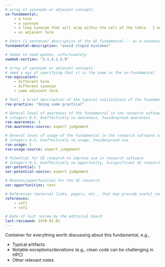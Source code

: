 ```yaml
---
# array of synonyms or adjacent concepts
se-fundamental:
    - a term
    - a synonym
    - a long synonym that will wrap within the cell of the table.  I wonder how long it will have to be to do that?
    - an adjacent term

# Short (1 sentence) description of the SE fundamental -- as a convenience
fundamental-description: "avoid stupid mistakes"

# Seems to need quotes, unfortunately
swebok-section: "3.1.4.1.5.9"

# array of synonyms or adjacent concepts
# need a way of specifying that it is the same as the se-fundamental
rse-equivalent:
    - different term
    - different synonym
    - same adjacent term

# Text, a brief description of the typical realizations of the fundamental, in RSE practice
rse-practice: "doing some practical"

# General level of awareness of the fundamental in the research software community
# integers 0-3, 0=effectively no awareness, 3=widespread awareness
rse-awareness: 2
rse-awareness-source: expert judgement

# General level of usage of the fundamental in the research software community
# integers 0-3, 0=effectively no usage, 3=widespread use
rse-usage: 1
rse-usage-source: expert judgement

# Potential for SE research to improve use in research software
# integers 0-3, 0=effectively no opportunity, 3=significant SE research beneficial
ser-potential: 3
ser-potential-source: expert judgement

# Reasons/opportunities for the SE research
ser-opportunities: text

# References (external links, papers, etc., that may provide useful connections)
references:
    - ref1
    - ref2

# Date of last review by the editorial board
last-reviewed: 1970-01-01
---
```

Container for everything worth discussing about this fundamental, e.g., 

* Typical artifacts
* Notable exceptions/deviations (e.g., clean code can be challenging in HPC)
* Other relevant notes
